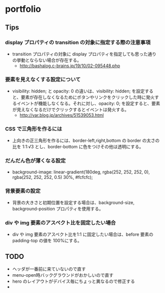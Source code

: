 # portfolio

## Tips

### display プロパティの transition の対象に指定する際の注意事項
- transition プロパティの対象に display プロパティを指定しても思った通りの挙動とならない場合が存在する。
  - http://bashalog.c-brains.jp/19/10/02-095448.php

### 要素を見えなくする設定について
- visibility: hidden; と opacity: 0 の違いは、visibility: hidden; を設定すると、要素が存在しなくなるためにボタンやリンクをクリックした時に発火するイベントが機能しなくなる。それに対し、opacity: 0; を設定すると、要素が見えなくなるだけでクリックするとイベントは発火する。
  - http://var.blog.jp/archives/51539053.html

### CSS で三角形を作るには
- 上向きの正三角形を作るには、border-left,right,bottom の border の太さの比を 1:1:√3 とし、border-bottom に色をつけその他は透明にする。

### だんだん色が薄くなる設定
- background-image: linear-gradient(180deg, rgba(252, 252, 252, 0), rgba(252, 252, 252, 0.5) 30%, #fcfcfc);

### 背景要素の設定
- 背景の大きさと初期位置を設定する場合は、background-size, background-position プロパティを使用する。

### div や img 要素のアスペクト比を固定したい場合
- div や img 要素のアスペクト比を1:1 に固定したい場合は、before 要素の padding-top の値を 100%にする。

## TODO
- ヘッダが一番前に来ていないので直す
- menu-open時バックグラウンドがおかしいので直す
- hero のレイアウトがデバイス毎にちょっと異なるので修正する
- 
